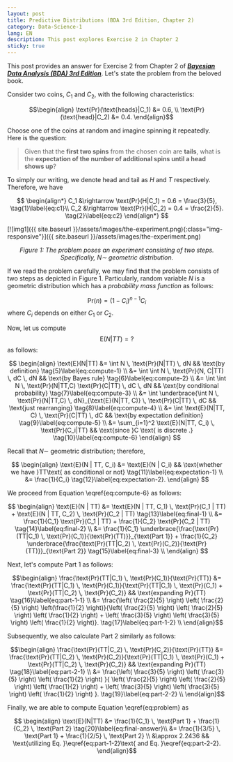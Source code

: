 ```yaml
---
layout: post
title: Predictive Distributions (BDA 3rd Edition, Chapter 2) 
category: Data-Science-1
lang: EN
description: This post explores Exercise 2 in Chapter 2
sticky: true
---
```


This post provides an answer for Exercise 2 from Chapter 2 of [_**Bayesian Data Analysis (BDA) 3rd Edition**_](http://www.stat.columbia.edu/~gelman/book/BDA3.pdf). Let's state the problem from the beloved book.   

Consider two coins, $C_1$ and $C_2$, with the following characteristics:     

$$\begin{align}
\text{Pr}(\text{heads}|C_1) &= 0.6, \\
\text{Pr}(\text{head}|C_2) &= 0.4.     
\end{align}$$

Choose one of the coins at random and imagine spinning it repeatedly.     
Here is the question: 

> Given that the **first two spins** from the chosen coin are **tails**, what is the **expectation of the number of additional spins until a head shows up**?

To simply our writing, we denote $\text{head}$ and $\text{tail}$ as $H$ and $T$ respectively. Therefore, we have

$$
  \begin{align*}
    C_1 &\rightarrow \text{Pr}(H|C_1) = 0.6 = \frac{3}{5}, \tag{1}\label{eq:c1}\\
    C_2 &\rightarrow \text{Pr}(H|C_2) = 0.4 = \frac{2}{5}. \tag{2}\label{eq:c2}
  \end{align*}
$$

[![img1]({{ site.baseurl }}/assets/images/the-experiment.png){:class="img-responsive"}]({{ site.baseurl }}/assets/images/the-experiment.png)*<center>$\pmb{\text{Figure 1}}$: The problem poses an experiment consisting of two steps. Specifically, $N \sim$ geometric distribution.</center>*
    

If we read the problem carefully, we may find that the problem consists of two steps as depicted in $\pmb{\text{Figure 1}}$. Particularly, random variable $N$ is a geometric distribution which has a _probability mass function_ as follows:

$$
  \begin{equation}
    \text{Pr}(n) = (1-C_i)^{n-1} C_i \tag{3}\label{eq:pmf-geometri}
  \end{equation}
$$
where $C_i$ depends on either $C_1$ or $C_2$.    
    
Now, let us compute
   $$ \begin{equation}
    \text{E}(N|TT) = ? \tag{4}\label{eq:problem} 
   \end{equation}$$
as follows:

$$
  \begin{align}
    \text{E}(N|TT) &= \int N \, \text{Pr}(N|TT) \, dN && \text{by definition} \tag{5}\label{eq:compute-1} \\ 
                   &= \int \int N \, \text{Pr}(N, C|TT) \, dC \, dN && \text{by Bayes rule} \tag{6}\label{eq:compute-2} \\ 
                   &= \int \int N \, \text{Pr}(N|TT,C) \text{Pr}(C|TT) \, dC \, dN && \text{by conditional probability} \tag{7}\label{eq:compute-3} \\ 
                   &= \int \underbrace{\int N \, \text{Pr}(N|TT,C) \, dN}_{\text{E}(N|TT, C)} \, \text{Pr}(C|TT) \, dC && \text{just rearranging} \tag{8}\label{eq:compute-4} \\
                   &= \int \text{E}(N|TT, C) \, \text{Pr}(C|TT) \, dC && \text{by expectation definition} \tag{9}\label{eq:compute-5} \\
                   &= \sum_{i=1}^2 \text{E}(N|TT, C_i) \, \text{Pr}(C_i|TT) && \text{since }C \text{ is discrete .}   \tag{10}\label{eq:compute-6}                   
  \end{align}
$$

Recall that $N \sim$ geometric distribution; therefore, 

$$
  \begin{align}
    \text{E}(N | TT, C_i) &= \text{E}(N | C_i) && \text{whether we have }TT\text{ as conditional or not} \tag{11}\label{eq:expectation-1} \\
                          &= \frac{1}{C_i}         \tag{12}\label{eq:expectation-2}.
  \end{align}
$$

We proceed from Equation \eqref{eq:compute-6} as follows:

$$ \begin{align}
  \text{E}(N | TT) &= \text{E}(N | TT, C_1) \, \text{Pr}(C_1 | TT) +  \text{E}(N | TT, C_2) \, \text{Pr}(C_2 | TT) \tag{13}\label{eq:final-1} \\
                   &= \frac{1}{C_1} \text{Pr}(C_1 | TT) +  \frac{1}{C_2} \text{Pr}(C_2 | TT) \tag{14}\label{eq:final-2}   \\
                   &= \frac{1}{C_1} \underbrace{\frac{\text{Pr}(TT|C_1) \, \text{Pr}(C_1)}{\text{Pr}(TT)}}_{\text{Part 1}} +  \frac{1}{C_2}  \underbrace{\frac{\text{Pr}(TT|C_2) \, \text{Pr}(C_2)}{\text{Pr}(TT)}}_{\text{Part 2}} \tag{15}\label{eq:final-3}   \\
\end{align}
$$

Next, let's compute $\text{Part 1}$ as follows:

$$\begin{align}
  \frac{\text{Pr}(TT|C_1) \, \text{Pr}(C_1)}{\text{Pr}(TT)} &= \frac{\text{Pr}(TT|C_1) \, \text{Pr}(C_1)}{\text{Pr}(TT|C_1) \, \text{Pr}(C_1) + \text{Pr}(TT|C_2) \, \text{Pr}(C_2)} && \text{expanding Pr}(TT) \tag{16}\label{eq:part-1-1} \\
     &= \frac{\left( \frac{2}{5} \right) \left( \frac{2}{5} \right) \left(\frac{1}{2} \right)}{\left( \frac{2}{5} \right) \left( \frac{2}{5} \right) \left( \frac{1}{2} \right) + \left( \frac{3}{5} \right) \left( \frac{3}{5} \right) \left( \frac{1}{2} \right)}. \tag{17}\label{eq:part-1-2} \\
\end{align}$$

Subsequently, we also calculate $\text{Part 2}$ similarly as follows:

$$\begin{align}
  \frac{\text{Pr}(TT|C_2) \, \text{Pr}(C_2)}{\text{Pr}(TT)} &= \frac{\text{Pr}(TT|C_2) \, \text{Pr}(C_2)}{\text{Pr}(TT|C_1) \, \text{Pr}(C_1) + \text{Pr}(TT|C_2) \, \text{Pr}(C_2)} && \text{expanding Pr}(TT) \tag{18}\label{eq:part-2-1} \\
     &= \frac{\left( \frac{3}{5} \right) \left( \frac{3}{5} \right) \left( \frac{1}{2} \right) }{ \left( \frac{2}{5} \right) \left( \frac{2}{5} \right) \left( \frac{1}{2} \right) + \left( \frac{3}{5} \right) \left( \frac{3}{5} \right) \left( \frac{1}{2} \right) }. \tag{19}\label{eq:part-2-2} \\
\end{align}$$

Finally, we are able to compute Equation \eqref{eq:problem} as

$$ \begin{align}
  \text{E}(N|TT) &= \frac{1}{C_1} \, \text{Part 1} + \frac{1}{C_2} \, \text{Part 2} \tag{20}\label{eq:final-answer}\\
                 &= \frac{1}{3/5} \, \text{Part 1} + \frac{1}{2/5} \, \text{Part 2} \\
                 &\approx 2.2436   && \text{utilizing Eq. }\eqref{eq:part-1-2}\text{ and Eq. }\eqref{eq:part-2-2}. 
\end{align}$$